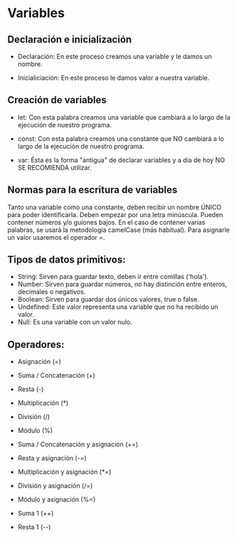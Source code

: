 # Variables

## Declaración e inicialización

- Declaración: En este proceso creamos una variable y le damos un nombre.

- Inicialiciación: En este proceso le damos valor a nuestra variable.

## Creación de variables

- let: Con esta palabra creamos una variable que cambiará a lo largo de la ejecución de nuestro programa.

- const: Con esta palabra creamos una constante que NO cambiará a lo largo de la ejecución de nuestro programa.

- var: Ésta es la forma "antigua" de declarar variables y a día de hoy NO SE RECOMIENDA utilizar.

## Normas para la escritura de variables

Tanto una variable como una constante, deben recibir un nombre ÚNICO para poder identificarla.
Deben empezar por una letra minúscula.
Pueden contener números y/o guiones bajos.
En el caso de contener varias palabras, se usará la metodología camelCase (más habitual).
Para asignarle un valor usaremos el operador =.

## Tipos de datos primitivos:

- String: Sirven para guardar texto, deben ir entre comillas ('hola').
- Number: Sirven para guardar números, no hay distinción entre enteros, decimales o negativos.
- Boolean: Sirven para guardar dos únicos valores, true o false.
- Undefined: Este valor representa una variable que no ha recibido un valor.
- Null: Es una variable con un valor nulo.

## Operadores:

- Asignación (=)

- Suma / Concatenación (+)
- Resta (-)
- Multiplicación (\*)
- División (/)
- Módulo (%)

- Suma / Concatenación y asignación (+=)
- Resta y asignación (-=)
- Multiplicación y asignación (\*=)
- División y asignación (/=)
- Módulo y asignación (%=)

- Suma 1 (++)
- Resta 1 (--)

